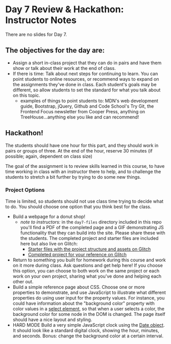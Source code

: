 Day 7 Review & Hackathon: Instructor Notes
==========================================

There are no slides for Day 7.

## The objectives for the day are:
- Assign a short in-class project that they can do in pairs and have them show or talk about their work at the end of class.
- If there is time: Talk about next steps for continuing to learn. You can point students to online resources, or recommend ways to expand on the assignments they've done in class. Each student's goals may be different, so allow students to set the standard for what you talk about on this topic.
    - examples of things to point students to: MDN's web development guide, Bootstrap, jQuery, Github and Code School's Try Git, the Frontend Focus newsletter from Cooper Press, anything on TreeHouse...anything else you like and can recommend!

## Hackathon!
The students should have one hour for this part, and they should work in pairs or groups of three. At the end of the hour, reserve 30 minutes (if possible; again, dependent on class size)

The goal of the assignment is to review skills learned in this course, to have time working in class with an instructor there to help, and to challenge the students to stretch a bit further by trying to do some new things.


### Project Options

Time is limited, so students should not use class time trying to decide what to do. You should choose one option that you think best for the class.


* Build a webpage for a donut shop!
  * _note to instructors:_ in the `day7-files` directory included in this repo you'll find a PDF of the completed page and a GIF demonstrating JS functionality that they can build into the site. Please share these with the students. The completed project and starter files are included here but also live on Glitch:
    * [Starter files with the project structure and assets on Glitch](https://donut-shop-starter-files.glitch.me)
    * [Completed project for your reference on Glitch](https://glitch.com/edit/#!/donut-shop)
* Return to something you built for homework during this course and work on it more during class. Ask questions and get help here! If you choose this option, you can choose to both work on the same project or each work on your own project, sharing what you've done and helping each other out.
* Build a simple reference page about CSS. Choose one or more properties to demonstrate, and use JavaScript to illustrate what different properties do using user input for the property values. For instance, you could have information about the "background color" property with color values in a [select element](https://developer.mozilla.org/en-US/docs/Web/HTML/Element/select), so that when a user selects a color, the background color for some node in the DOM is changed. The page itself should have a nice layout and styling.
* HARD MODE Build a very simple JavaScript clock using the [Date object](https://developer.mozilla.org/en-US/docs/Web/JavaScript/Reference/Global_Objects/Date). It should look like a standard digital clock, showing the hour, minutes, and seconds. Bonus: change the background color at a certain interval.
